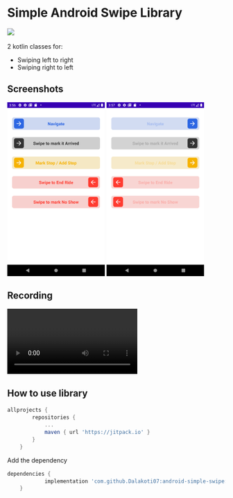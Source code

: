 # Simple Android Swipe Library

[![](https://jitpack.io/v/Dalakoti07/android-simple-swipe.svg)](https://jitpack.io/#Dalakoti07/android-simple-swipe)

2 kotlin classes for:
- Swiping left to right 
- Swiping right to left

## Screenshots
<div style="display:flex | space-evenly;" >
    <img src="/screenshots/Screenshot_20230722_155636.png" height="400px" />
    <img src="/screenshots/Screenshot_20230722_155710.png" height="400px" />
</div>

## Recording
![Preview](screenshots/recording_swipe.webm)

## How to use library

```gradle
allprojects {
		repositories {
			...
			maven { url 'https://jitpack.io' }
		}
	}
```

Add the dependency
```gradle
dependencies {
	        implementation 'com.github.Dalakoti07:android-simple-swipe:Tag'
	}
```
